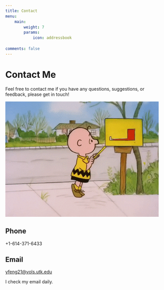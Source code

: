 ```yaml
---
title: Contact
menu:
    main: 
        weight: 7
        params:
            icon: addressbook

comments: false
---
```


# Contact Me

Feel free to contact me if you have any questions, suggestions, or feedback, please get in touch!


![](mailbox.gif)

## Phone
+1-614-371-6433

## Email
[yfeng21@vols.utk.edu](mailto:yfeng21@vols.utk.edu)

I check my email daily.